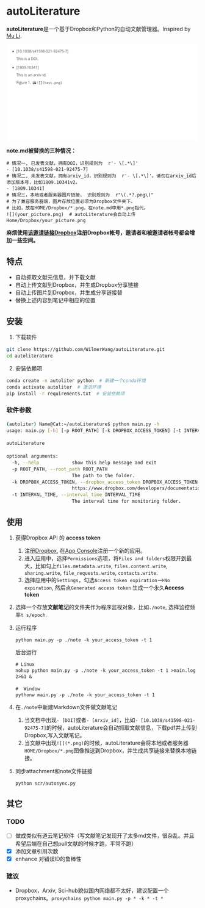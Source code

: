 # autoLiterature
**autoLiterature**是一个基于Dropbox和Python的自动文献管理器。Inspired by [Mu Li](https://www.bilibili.com/video/BV1nA41157y4). 

![一个动图](doc/top.gif)

**note.md被替换的三种情况：**
```
# 情况一, 已发表文献，拥有DOI，识别规则为  r'- \[.*\]'
- [10.1038/s41598-021-92475-7]
# 情况二, 未发表文献，拥有arxiv_id，识别规则为  r'- \[.*\]'。请勿在arxiv_id后添加版本号，比如1809.10341v2。
- [1809.10341]
# 情况三，本地或者服务器图片链接， 识别规则为  r"\(.*?.png\)"
# 为了兼容服务器端，图片存放位置必须为Dropbox文件夹下。
# 比如，放在HOME/Dropbox/*.png，在note.md中用*.png指代。
![](your_picture.png)  # autoLiterature会自动上传Home/Dropbox/your_picture.png 
```

**麻烦使用[该邀请链接Dropbox](https://www.dropbox.com/referrals/AADHfuWXiW9pgDQs2L1aWAjUILZWznjXs2U?src=global9)注册Dropbox帐号，邀请者和被邀请者帐号都会增加一些空间。**

## 特点
- 自动抓取文献元信息，并下载文献
- 自动上传文献到Dropbox，并生成Dropbox分享链接
- 自动上传图片到Dropbox，并生成分享链接替
- 替换上述内容到笔记中相应的位置


## 安装
1. 下载软件
```bash
git clone https://github.com/WilmerWang/autoLiterature.git
cd autoliterature
```

2. 安装依赖项
```bash
conda create -n autoliter python  # 新建一个conda环境
conda activate autoliter  # 激活环境
pip install -r requirements.txt  # 安装依赖项
```
### 软件参数
```bash
(autoliter) Name@Cat:~/autoLiterature$ python main.py -h
usage: main.py [-h] [-p ROOT_PATH] [-k DROPBOX_ACCESS_TOKEN] [-t INTERVAL_TIME]

autoLiterature

optional arguments:
  -h, --help            show this help message and exit
  -p ROOT_PATH, --root_path ROOT_PATH
                        The path to the folder.
  -k DROPBOX_ACCESS_TOKEN, --dropbox_access_token DROPBOX_ACCESS_TOKEN
                        https://www.dropbox.com/developers/documentation/python#tutorial
  -t INTERVAL_TIME, --interval_time INTERVAL_TIME
                        The interval time for monitoring folder.

```

## 使用
1. 获得Dropbox API 的 **access token** 
    1. 注册[Dropbox](https://www.dropbox.com/referrals/AADHfuWXiW9pgDQs2L1aWAjUILZWznjXs2U?src=global9), 在[App Console](https://www.dropbox.com/developers/apps)注册一个新的应用。
    2. 进入应用中，选择`Permissions`选项，将`Files and folders`权限开到最大，比如勾上`files.metadata.write`, `files.content.write`, `sharing.write`, `file_requests.write`, `contacts.write`. 
    3. 选择应用中的`Settings`，勾选`Access token expiration`-->`No expiration`, 然后点`Generated access token` 生成一个永久**Access token**
2. 选择一个存放**文献笔记**的文件夹作为程序监视对象，比如`./note`, 选择监控频率`t s/epoch`.
3. 运行程序
    ```
    python main.py -p ./note -k your_access_token -t 1
    ```
    后台运行
    ```
    # Linux
    nohup python main.py -p ./note -k your_access_token -t 1 >main.log 2>&1 &

    #  Window
    pythonw main.py -p ./note -k your_access_token -t 1
    ```
4. 在`./note`中新建Markdown文件做文献笔记  
    1. 当文档中出现`- [DOI]`或者`- [Arxiv_id]`，比如`- [10.1038/s41598-021-92475-7]`的时候，autoLiterature会自动抓取文献信息，下载pdf并上传到Dropbox,写入文献笔记。
    2. 当文献中出现`![](*.png)`的时候，autoLiterature会将本地或者服务器`HOME/Dropbox/*.png`图像推送到Dropbox，并生成共享链接来替换本地链接。

5. 同步attachment和note文件链接
    ```bash
    python scr/autosync.py
    ```

## 其它
### TODO
- [ ] 做成类似有道云笔记软件（写文献笔记发现开了太多md文件，很杂乱。并且希望后端在自己想pull文献的时候才跑，平常不跑）
- [x] 添加文章引用次数
- [x] enhance 对错误ID的鲁棒性

### 建议
- Dropbox，Arxiv, Sci-hub貌似国内网络都不太好，建议配置一个proxychains。`proxychains python main.py -p * -k * -t *`

